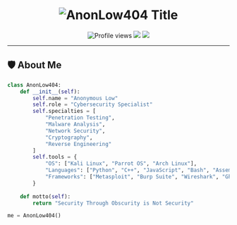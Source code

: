 <h1 align="center">
  <img src="https://readme-typing-svg.herokuapp.com/?font=Orbitron&size=35&duration=4000&color=00FF00&center=true&vCenter=true&width=500&height=70&lines=AnonLow404;Professional+Security+Researcher;Ethical+Hacker;Red+Team+Operator" alt="AnonLow404 Title">
</h1>

<div align="center">
  <img src="https://komarev.com/ghpvc/?username=AnonLow404&label=Profile+Views&color=0e75b6&style=flat" alt="Profile views">
  <img src="https://img.shields.io/badge/Status-Online-success?style=flat&logo=github">
  <img src="https://img.shields.io/badge/Security-Level_9-critical?style=flat&logo=shield">
</div>

---

## 🛡️ **About Me**

```python
class AnonLow404:
    def __init__(self):
        self.name = "Anonymous Low"
        self.role = "Cybersecurity Specialist"
        self.specialties = [
            "Penetration Testing",
            "Malware Analysis", 
            "Network Security",
            "Cryptography",
            "Reverse Engineering"
        ]
        self.tools = {
            "OS": ["Kali Linux", "Parrot OS", "Arch Linux"],
            "Languages": ["Python", "C++", "JavaScript", "Bash", "Assembly"],
            "Frameworks": ["Metasploit", "Burp Suite", "Wireshark", "Ghidra"]
        }
    
    def motto(self):
        return "Security Through Obscurity is Not Security"

me = AnonLow404()
